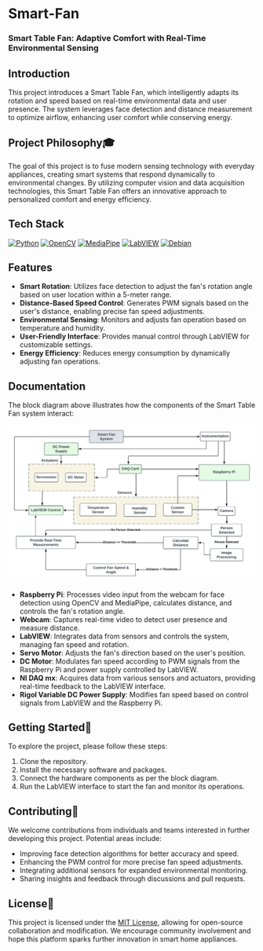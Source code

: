 # Smart-Fan
### Smart Table Fan: Adaptive Comfort with Real-Time Environmental Sensing

## Introduction
This project introduces a Smart Table Fan, which intelligently adapts its rotation and speed based on real-time environmental data and user presence. The system leverages face detection and distance measurement to optimize airflow, enhancing user comfort while conserving energy.

## Project Philosophy🎓
The goal of this project is to fuse modern sensing technology with everyday appliances, creating smart systems that respond dynamically to environmental changes. By utilizing computer vision and data acquisition technologies, this Smart Table Fan offers an innovative approach to personalized comfort and energy efficiency.

## Tech Stack

[![Python](https://img.shields.io/badge/Python-blue?logo=python&logoColor=yellow)](https://www.python.org/)
[![OpenCV](https://img.shields.io/badge/OpenCV-green?logo=opencv&logoColor=white)](https://opencv.org/)
[![MediaPipe](https://img.shields.io/badge/MediaPipe-orange?logo=google&logoColor=white)](https://google.github.io/mediapipe/)
[![LabVIEW](https://img.shields.io/badge/LabVIEW-yellow?logo=ni-labview&logoColor=white)](https://www.ni.com/en-us/shop/labview.html)
[![Debian](https://img.shields.io/badge/Debian-red?logo=debian&logoColor=white)](https://www.debian.org/)
## Features
- **Smart Rotation**: Utilizes face detection to adjust the fan's rotation angle based on user location within a 5-meter range.
- **Distance-Based Speed Control**: Generates PWM signals based on the user's distance, enabling precise fan speed adjustments.
- **Environmental Sensing**: Monitors and adjusts fan operation based on temperature and humidity.
- **User-Friendly Interface**: Provides manual control through LabVIEW for customizable settings.
- **Energy Efficiency**: Reduces energy consumption by dynamically adjusting fan operations.

## Documentation

The block diagram above illustrates how the components of the Smart Table Fan system interact:

<img src="proposal\block diagram.png"></img>

- **Raspberry Pi**: Processes video input from the webcam for face detection using OpenCV and MediaPipe, calculates distance, and controls the fan's rotation angle.
- **Webcam**: Captures real-time video to detect user presence and measure distance.
- **LabVIEW**: Integrates data from sensors and controls the system, managing fan speed and rotation.
- **Servo Motor**: Adjusts the fan's direction based on the user's position.
- **DC Motor**: Modulates fan speed according to PWM signals from the Raspberry Pi and power supply controlled by LabVIEW.
- **NI DAQ mx**: Acquires data from various sensors and actuators, providing real-time feedback to the LabVIEW interface.
- **Rigol Variable DC Power Supply**: Modifies fan speed based on control signals from LabVIEW and the Raspberry Pi.


## Getting Started🚀
To explore the project, please follow these steps:
 1) Clone the repository.
 2) Install the necessary software and packages.
 3) Connect the hardware components as per the block diagram.
 4) Run the LabVIEW interface to start the fan and monitor its operations.

## Contributing🤝
We welcome contributions from individuals and teams interested in further developing this project. Potential areas include:
 - Improving face detection algorithms for better accuracy and speed.
 - Enhancing the PWM control for more precise fan speed adjustments.
 - Integrating additional sensors for expanded environmental monitoring.
 - Sharing insights and feedback through discussions and pull requests.

## License📄
This project is licensed under the [MIT License](https://choosealicense.com/licenses/mit/), allowing for open-source collaboration and modification. We encourage community involvement and hope this platform sparks further innovation in smart home appliances.





